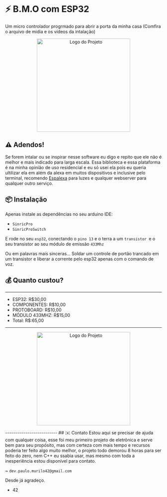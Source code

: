 # ⚡ B.M.O com ESP32
Um micro controlador progrmado para abrir a porta da minha casa
(Comfira o arquivo de midia e os vídeos da intalação)


<p align="center">
  <img src="https://i.imgur.com/yXgYXNd.jpeg" alt="Logo do Projeto" width="300"/>
</p>

## ⚠️ Adendos!

Se forem intalar ou se inspirar nesse software eu digo e repito que ele não é melhor e mais indicado para larga escala.
Essa biblioteca e essa plataforma é na minha opinião de uso residencial e eu só usei ela pois eu queria ultilizar ela em
além da alexa em muitos dispositivos e inclusive pelo terminal, recomendo [Espalexa](https://github.com/Aircoookie/Espalexa) para luzes e qualquer webserver para qualquer outro serviço.

## 📦 Instalação

Apenas instale as dependências no seu arduino IDE:

- ```SinricPro```
- ```SinricProSwitch```

E rode no seu ```esp32```, conectando o ```pino 13``` e o terra a um ```transistor ```e o seu transistor ao seu módulo de emissão ```433Mhz```

Ou em palavras mais sinceras... Soldar um controle de portão trancado em um transistor e liberar a corrente pelo esp32 apenas com o comando de voz.

## 💰 Quanto custou?
--------------------------
- ESP32: R$30,00
- COMPONENTES: R$10,00
- PROTOBOARD: R$10,00
- MÓDULO 433MHZ: R$15,00
- Total: R$:65,00
--------------------------


<p align="center">
  <img src="https://i.imgur.com/WtUZ89Y.jpeg" alt="Logo do Projeto" width="300"/>
</p>
--------------------------
## ✉️ Contato
Estou aqui se precisar de ajuda com qualquer coisa, esse foi meu primeiro projeto de eletrônica e serve bem para seu propósito, mas com certeza com mais tempo e recursos poderia ter feito algo muito melhor, o projeto todo demorou 8 horas para ser feito do zero, nem C++ eu ssabia usar, mas mesmo com toda a inesperiência estou disponível para contato.

~ ```dev.paulo.murilo42@gmail.com```

Desde já agradeço.
- 42
